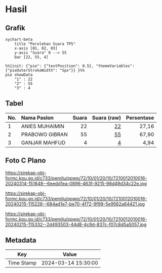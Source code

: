 # Hasil

## Grafik

```mermaid
xychart-beta
    title "Perolehan Suara TPS"
    x-axis [01, 02, 03]
    y-axis "Suara" 0 --> 55
    bar [22, 55, 4]
```

```mermaid
%%{init: {"pie": {"textPosition": 0.5}, "themeVariables": {"pieOuterStrokeWidth": "5px"}} }%%
pie showData
    "1" : 22
    "2" : 55
    "3" : 4
```

## Tabel

| No. | Nama Paslon    | Suara | Suara (raw) | Persentase |
|:--- |:-------------- | -----:| -----------:| ----------:|
| 1   | ANIES MUHAIMIN | 22    | [22][p-1]   | 27,16      |
| 2   | PRABOWO GIBRAN | 55    | [55][p-2]   | 67,90      |
| 3   | GANJAR MAHFUD  | 4     | [4][p-3]    | 4,94       |


[p-1]: https://github.com/gigit-pemilu/pemilu-2024-72-sulawesi-tengah/blob/main/pilpres/hitung-suara/sub/72-sulawesi-tengah/sub/10-sigi/sub/01-sigi-biromaru/sub/2010-lolu/sub/016-tps/sub/paslon-1.txt
[p-2]: https://github.com/gigit-pemilu/pemilu-2024-72-sulawesi-tengah/blob/main/pilpres/hitung-suara/sub/72-sulawesi-tengah/sub/10-sigi/sub/01-sigi-biromaru/sub/2010-lolu/sub/016-tps/sub/paslon-2.txt
[p-3]: https://github.com/gigit-pemilu/pemilu-2024-72-sulawesi-tengah/blob/main/pilpres/hitung-suara/sub/72-sulawesi-tengah/sub/10-sigi/sub/01-sigi-biromaru/sub/2010-lolu/sub/016-tps/sub/paslon-3.txt

## Foto C Plano

https://sirekap-obj-formc.kpu.go.id/c733/pemilu/ppwp/72/10/01/20/10/7210012010016-20240314-151848--6eedd1ea-0896-463f-9215-98d49d34c22e.jpg

https://sirekap-obj-formc.kpu.go.id/c733/pemilu/ppwp/72/10/01/20/10/7210012010016-20240215-115226--684ad1e7-be70-4f72-9f99-5e9562a64421.jpg

https://sirekap-obj-formc.kpu.go.id/c733/pemilu/ppwp/72/10/01/20/10/7210012010016-20240215-115332--2d493503-44d8-4c9d-837c-f07c8d5a5057.jpg


## Metadata

| Key        | Value               |
| ---------- | ------------------- |
| Time Stamp | 2024-03-14 15:30:00 |



